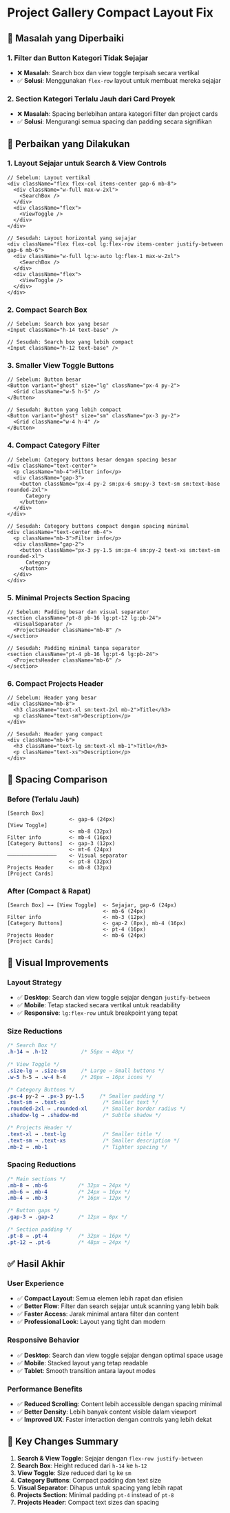 # Project Gallery Compact Layout Fix

## 🎯 Masalah yang Diperbaiki

### 1. Filter dan Button Kategori Tidak Sejajar
- ❌ **Masalah**: Search box dan view toggle terpisah secara vertikal
- ✅ **Solusi**: Menggunakan `flex-row` layout untuk membuat mereka sejajar

### 2. Section Kategori Terlalu Jauh dari Card Proyek
- ❌ **Masalah**: Spacing berlebihan antara kategori filter dan project cards
- ✅ **Solusi**: Mengurangi semua spacing dan padding secara signifikan

## 🚀 Perbaikan yang Dilakukan

### 1. Layout Sejajar untuk Search & View Controls
```tsx
// Sebelum: Layout vertikal
<div className="flex flex-col items-center gap-6 mb-8">
  <div className="w-full max-w-2xl">
    <SearchBox />
  </div>
  <div className="flex">
    <ViewToggle />
  </div>
</div>

// Sesudah: Layout horizontal yang sejajar
<div className="flex flex-col lg:flex-row items-center justify-between gap-6 mb-6">
  <div className="w-full lg:w-auto lg:flex-1 max-w-2xl">
    <SearchBox />
  </div>
  <div className="flex">
    <ViewToggle />
  </div>
</div>
```

### 2. Compact Search Box
```tsx
// Sebelum: Search box yang besar
<Input className="h-14 text-base" />

// Sesudah: Search box yang lebih compact
<Input className="h-12 text-base" />
```

### 3. Smaller View Toggle Buttons
```tsx
// Sebelum: Button besar
<Button variant="ghost" size="lg" className="px-4 py-2">
  <Grid className="w-5 h-5" />
</Button>

// Sesudah: Button yang lebih compact
<Button variant="ghost" size="sm" className="px-3 py-2">
  <Grid className="w-4 h-4" />
</Button>
```

### 4. Compact Category Filter
```tsx
// Sebelum: Category buttons besar dengan spacing besar
<div className="text-center">
  <p className="mb-4">Filter info</p>
  <div className="gap-3">
    <button className="px-4 py-2 sm:px-6 sm:py-3 text-sm sm:text-base rounded-2xl">
      Category
    </button>
  </div>
</div>

// Sesudah: Category buttons compact dengan spacing minimal
<div className="text-center mb-4">
  <p className="mb-3">Filter info</p>
  <div className="gap-2">
    <button className="px-3 py-1.5 sm:px-4 sm:py-2 text-xs sm:text-sm rounded-xl">
      Category
    </button>
  </div>
</div>
```

### 5. Minimal Projects Section Spacing
```tsx
// Sebelum: Padding besar dan visual separator
<section className="pt-8 pb-16 lg:pt-12 lg:pb-24">
  <VisualSeparator />
  <ProjectsHeader className="mb-8" />
</section>

// Sesudah: Padding minimal tanpa separator
<section className="pt-4 pb-16 lg:pt-6 lg:pb-24">
  <ProjectsHeader className="mb-6" />
</section>
```

### 6. Compact Projects Header
```tsx
// Sebelum: Header yang besar
<div className="mb-8">
  <h3 className="text-xl sm:text-2xl mb-2">Title</h3>
  <p className="text-sm">Description</p>
</div>

// Sesudah: Header yang compact
<div className="mb-6">
  <h3 className="text-lg sm:text-xl mb-1">Title</h3>
  <p className="text-xs">Description</p>
</div>
```

## 📏 Spacing Comparison

### Before (Terlalu Jauh)
```
[Search Box]
                    <- gap-6 (24px)
[View Toggle]
                    <- mb-8 (32px)
Filter info         <- mb-4 (16px)
[Category Buttons]  <- gap-3 (12px)
                    <- mt-6 (24px)
────────────────    <- Visual separator
                    <- pt-8 (32px)
Projects Header     <- mb-8 (32px)
[Project Cards]
```

### After (Compact & Rapat)
```
[Search Box] ←→ [View Toggle]  <- Sejajar, gap-6 (24px)
                               <- mb-6 (24px)
Filter info                    <- mb-3 (12px)
[Category Buttons]             <- gap-2 (8px), mb-4 (16px)
                               <- pt-4 (16px)
Projects Header                <- mb-6 (24px)
[Project Cards]
```

## 🎨 Visual Improvements

### Layout Strategy
- ✅ **Desktop**: Search dan view toggle sejajar dengan `justify-between`
- ✅ **Mobile**: Tetap stacked secara vertikal untuk readability
- ✅ **Responsive**: `lg:flex-row` untuk breakpoint yang tepat

### Size Reductions
```css
/* Search Box */
.h-14 → .h-12           /* 56px → 48px */

/* View Toggle */
.size-lg → .size-sm     /* Large → Small buttons */
.w-5 h-5 → .w-4 h-4     /* 20px → 16px icons */

/* Category Buttons */
.px-4 py-2 → .px-3 py-1.5     /* Smaller padding */
.text-sm → .text-xs            /* Smaller text */
.rounded-2xl → .rounded-xl     /* Smaller border radius */
.shadow-lg → .shadow-md        /* Subtle shadow */

/* Projects Header */
.text-xl → .text-lg            /* Smaller title */
.text-sm → .text-xs            /* Smaller description */
.mb-2 → .mb-1                  /* Tighter spacing */
```

### Spacing Reductions
```css
/* Main sections */
.mb-8 → .mb-6          /* 32px → 24px */
.mb-6 → .mb-4          /* 24px → 16px */
.mb-4 → .mb-3          /* 16px → 12px */

/* Button gaps */
.gap-3 → .gap-2        /* 12px → 8px */

/* Section padding */
.pt-8 → .pt-4          /* 32px → 16px */
.pt-12 → .pt-6         /* 48px → 24px */
```

## ✅ Hasil Akhir

### User Experience
- ✅ **Compact Layout**: Semua elemen lebih rapat dan efisien
- ✅ **Better Flow**: Filter dan search sejajar untuk scanning yang lebih baik
- ✅ **Faster Access**: Jarak minimal antara filter dan content
- ✅ **Professional Look**: Layout yang tight dan modern

### Responsive Behavior
- ✅ **Desktop**: Search dan view toggle sejajar dengan optimal space usage
- ✅ **Mobile**: Stacked layout yang tetap readable
- ✅ **Tablet**: Smooth transition antara layout modes

### Performance Benefits
- ✅ **Reduced Scrolling**: Content lebih accessible dengan spacing minimal
- ✅ **Better Density**: Lebih banyak content visible dalam viewport
- ✅ **Improved UX**: Faster interaction dengan controls yang lebih dekat

## 🎯 Key Changes Summary
1. **Search & View Toggle**: Sejajar dengan `flex-row justify-between`
2. **Search Box**: Height reduced dari `h-14` ke `h-12`
3. **View Toggle**: Size reduced dari `lg` ke `sm`
4. **Category Buttons**: Compact padding dan text size
5. **Visual Separator**: Dihapus untuk spacing yang lebih rapat
6. **Projects Section**: Minimal padding `pt-4` instead of `pt-8`
7. **Projects Header**: Compact text sizes dan spacing